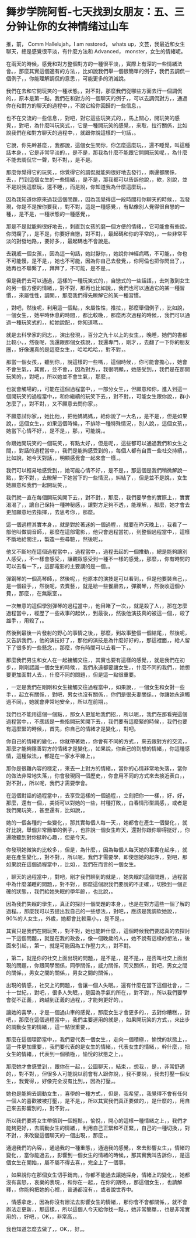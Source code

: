 # 舞步学院阿哲-七天找到女朋友：五、三分钟让你的女神情绪过山车

推，前， Comm Hallelujah，I am restored， whats up，文芸，我最近和女生聊天，總是感覺很平淡，有什麼方法和 Advanced， monster，女生的情緒呢。

在兩天的時候，感覺和對方整個對方的一種很平淡，，實際上有深的一些情緒法會。，那麼其實這個適有的方法，，比如說我們舉一個很簡單的例子，我們去調侃一個例子，，你能理解調侃的意思，，可能更多的消滅說。

我們在去和它開玩笑的一種狀態。，對不對，那麼我們從哪些方面去行一個調侃的，，原本是第一點，我們在和對方的一個聊天的例子，，可以去調侃對方，，通過你在和對方的聊天的過程中，，不說它給你回歸的一些信息，。

也不在交流的一些信息，，對吧，對它這些玩笑式的，，馬上關心，開玩笑的感覺，，對吧，為什麼叫玩笑式，，它是一種開玩笑的感覺，，來取，拉行關係，比如說我們在和對方聊天的過程中，，就跟你說這樣的一句話，。

它說，你先幹甚麼，，我都說，這個女生問你，你怎麼這麼玩，，還不睡覺，叫這種話本身，，它是非常平淡的，，是不是，那我為什麼不能跟它開開玩笑呢，，為什麼不能去調侃它一聲，對不對，，是不是。

那麼你覺得它的玩笑，，你覺得它的調侃就能夠很好地去發行，，兩邊都關係，去，，鬥到這個女生的一些情緒，，是不是，那我都可以告訴他說，，欸，別說，並不是說我這麼玩，還不睡，，而是說，你知道我為什麼這麼玩，。

因為我知道你原來過我這個問題，，因為我覺得這一段時間和你聊天的時候，，我發現，你是不是按你要我，，對不對，這是一種感覺，，有點像別人覺得很自戀的一種，，是不是，一種狀態的一種感覺，。

那是不是就能夠很好地去，，刺直到女孩的磨一個方便的情緒，，它可能會有些說，你閃瘸了，，是不是，你要好自戀，對不對，，最起碼和你的平常的，，一些非常平淡的對發地路，，要好多，，最起碼也不會說是。

去親戚一個女孩，，因為這一句話，她討厭你，，她說你神經病嗎，不可能，，你也不可能慢，是不是，，她也不可能，因為你自己去發覺，，你阿倫也把你閃出了，，她再也不聯繫了，，拜拜了，不可能，是不是，。

但是我們去可以通過，這樣的一種玩笑式的，，自戀式的一些話語，，去刺激到女生的另一個方便的情緒，，對不對，那再也比如說，，我們也可以通過它的某一種習慣，，來屬性性，調開，，那麼我們得先瞭解它的某一種習慣。

，對吧，然後呢，利用這一個點，，來屬性性，推拉，，那麼舉個例子，，比如說，一個女生，，她平時休息的時間，，都比較晚，，那麼再次過程的時候，，我們可以通過一種玩笑式的，，給她說配，，你知道嗎，。

就是去科學家的同志，，演出發現，，百分之九十以上的女生，，晚睡，她們的書都比較小，，然後呢，我還跟那個女孩說，，我還專門，，剛才，，去翻了一下你的朋友圈，，好像還真的是這麼女生，，哈哈哈哈，，對不對，。

那當一個女孩，，聽到你，，說這樣的一些嗎，，這個時候，，你可能會擔心，，她會不會生氣，，其實，，並不會，，因為對方，，我很明顯，，她感受到，，我們是在那開玩笑的，，對吧，，所以她並不會生氣，，那麼，。

也就會觸場的，，可能在這個過程當中，，一部分女生，，但願意和你，進入到這一個開玩笑的過程當中，，和你繼續的玩笑下去，，對不對，，可能女生跟你說，，群小怎麼了，，對不對，，又不願意去問你家，。

不願意試你家，，她比他，，把他媽媽媽，，給你說了一大名，，是不是，，但是如果說，，這個女生，，如果這個時候，，不排除一種特殊情況，，別人說，，這個女孩，，她當下心情不好，，是不是，，那，，可能說，。

你跟她開玩笑的一個玩笑，，有點太好，，但是呢，，這些都可以通過我們和女生之間，，對話的過程當中，，我們是能夠感受到的，，每個人都有自責一些社交持續，，比如說，她今天對話，，明顯感覺會一起來會一樣，。

我們可以輕易地感受到，，她可能心情不好，，是不是，，那這個是我們稍微解說一點，，對不對，，去瞭解一下她當下的一些情況，，糾結了，，但是並不是說，，女生她願意和我們一起開玩笑，。

我們就一直在每個開玩笑開下去，，對不對，，那麼，，我們要學會的實際上，，實實渴渴了，，讓自己保持一種神秘感，，讓對方足夠不透，，能理解，，那麼，她才會去更加願意地去指揮，，去思考你，，那麼。

這一個過程其實本身，，就是對於著迷的一個過程，，就要在昨天晚上，，我看了一部他叫做調音師，，那麼在這部電影，，他只會過程當初，，到整個過程當中，，這樣不斷地給關注，，製造一些尋驗，，然後呢，。

他又不斷地在這個過程當中，，過程當中，，過程去起的一個推動，，總是能夠讓別人感受，，不一樣會感受，，讓觀眾感受到一種不一樣的感覺，，那麼，，你有時間的可以去看一下，，這部電影的主要講的是一個，。

彈鋼琴的一個高琴師，，然後呢，，他原本的演技是可以看到，，但是他要裝自己，，是一個殺手，，然後呢，去賣藝，，就是給一些餐廳去，，彈鋼琴，，然後收這個小費，，那麼，，在無厭室，。

一次無意的這個學別彈琴的過程當中，，他目睹了一次，，就是殺了人，，那在怎麼過程當中，，經歷了一些故事的起伏，，到最後，，然後他演技真的被這一個，，殺了雄手，，用殺了，。

然後到最後一片發射的野心的事情之後，，那麼，到故事整個一個結尾，，然後呢，又告訴我們，，他的演技好了，，那他的演技是為什麼好好的，，那這裡面，，給人留下了很多的一些懸念，，那麼，你有時間可以去看一下，。

那麼我們男生和女人在一起接觸交往，，其實也要有這樣的感覺，，就是我們在初步，，剛剛認識一個女生的時候，，我們永遠都要讓女生，，什麼不同的我們，，她想要更加面對人去，，什麼不同的問題，，但是這一點很重要。

，一定是我們在剛剛和女生接觸交往過程當中，，如果說，，一個女生和女對一些手，，起立有關係，，對吧，男女也沒有關係，，你們是很夫妻關係，，你讓她永遠觸過不同，，她就會非常地安全，，所以在前期，。

我們也不能用這個一個點，，那女人更加地我們招，，所以呢，，我們在那看完這個過程當中，，不應該是一些指開玩笑開下去，，我們要有這麼緊的時候，，我們也要有這麼緊的時候，，首先，你自己的情緒才是變化，，對吧。

你自己的情緒的變化，，你就帶著她，，你會有不同的方式，，來去跟對方的交流，，那麼才能夠隱善對方的情緒才是變化，，如果說，你自己的到想的情緒，，你這種感情，這種做法，，都是在一家水平線上，。

那你是很難內容的穩定，，來去一上對方的情緒，，當你的心情非常地失落，，當你的做法非常地失落，，你會發現同一個歷史，，你會用不同的方式來去接近表白，，對不對，，所以呢，我們才需要學會。

在這個對話的過程當中，，去享受這樣的一個過程，，立刻把你一一樣，，好，好，那麼，還有一個，，美術可以對她的一些，村種打敗，，白春情形型調感，，或者是我們開玩笑，，甚至還有，比如說，。

她的一個各種的一些變化，，那其實每個人每一天，，她都會在產生一個變化，，就好比說，舉個非常簡單的例子，，也許說一個女生昨天，還對你跟你聊得挺好，，你還敢聽到對你挺幹心趣，，但是今天。

你發現她微笑的比較多，，但是，為什麼，，因為每個人每天她的事實在起序，，就是在產生變化，，對不對，，所以呢，我們才需要學，即使想她的起序，，對吧，那如果說在這個過程當中，，比如，，我們在而言的一個女生。

，聊天的過程當中，，對吧，剛才我們聊到的就是，，她失眠的這個問題，，過程當中為什麼滿睡的問題，，對不對，，那麼這個說我們要說的不正確，，切換到一個正確的狀態，，我們給她失眠的學年齡，，也比說，。

因為我們失眠的學生，，真正的探討一個問題的本身，，也是在對方這些一個了解的過程。，那麼我可以去提出我自己的一些想法，，對吧，，應該是我調砍她說，，90%的人女生，，外歲，她都會比較熏小，，是不是，。

其實只是我們在開玩笑，，對不對，她也能幹什麼，，這個時候我們要認真的去探討一下這個問題，，就是在我的政委，，像一個晚歲的人，，她不說有這樣的想法，，後面來引起，，第一，就是可能因為工作壓力大，，對不對。

，第二，就是你的社交上面出現的問題，，是不是，，是不是，，是否叫社交上面出現的問題，，你跟同學關係，同學關係，，威力關係，同又關係，，對吧，男女之間的關係，，男女之間的關係，，男女之間的關係，。

出現的情感，，社交上的問題，，會讓一個人失眠。，還有什麼在當下這個社會，，二十一世紀，，對吧，，很多人失眠，，是因為手氣的所在，，對不對，，所以我們要學會從不正義，，跨越到正義的過程，，才能夠更好的，。

讓她的喜學，，才是一個過山車的感覺，，那麼女生才會更多的，，去對你糟糕，，對吧，，那麼在這個過程當中，，我們主要運用的就是，，如果開玩笑的方式，，來出步的調動女生的情緒，，這一點很重要，。

那麼在這個環節當中，，我們要代表一個女生，，走向一個積極，，愉悅的狀態上，，這一件更加重要，，我們要代表的是女生的情緒，，代表女生的情緒，，幹什麼，，把女生的情緒，，代表到一個積極，，愉悅的狀態之上，。

那麼她才會感受到，，跟你在一起，，公圖聊天，，結束，，想我，，是，，非常舒適的，，對不對，，但很多人可能說以前會有人跟你說，，我不要說，，我去打壓一個女生，，我覺得，，好像完全沒有比到，，因為打壓，。

她也是能夠去調動女生，，喜學的一種方式，，但是，我希望，，我覺得不會有任何一個人的喜歡被被打壓，，是不是，，所以其實我們真正要做的，，是什麼的，，用自己來去影響別的，，對不對，。

所以我們要將女生帶領到一個輕鬆，，愉悅，，開心的這樣一種情緒之上，，我們才能夠更好，，去調動女生的情緒，，利用自己正緊和不正緊，，自己的一種切換，，對不對，，來改變這個聊天的一個出現，，那麼，。

通過我們的內容，，通過我的一種重態，，通過我的感覺，，來去影響女生，，情緒的變化，，當你能過去，，影響到一個女生的情緒的時候，，那其實我叫告訴你，，是這個女生在開始，，屬不屬不得去喜，，完全上了一個事。

，如果說你在那個女生切手銷肉，，你都不能過去讓她採身，情緒上的變化，，她都沒有喜怒，，哀樂的表現，，和你在一起，，在你的期待，，那這個女生，，也請解釋，，你能夠把她的心裡，，普通都沒有，，或者說世界中。

，情感拿走，，因為你沒有辦法去影響女生的情緒，，那你會不會都關係，，就不會辦法走更新，，那這樣，，所以這個人今天給你找一點，，她非常簡單，，也是非常實用的，，好吧，，OK，，非常高，。

我也知道怎麼去做了，，OK，，好。。